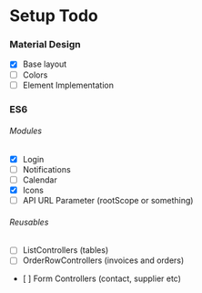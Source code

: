# Setup Todo

### Material Design
- [x] Base layout
- [ ] Colors
- [ ] Element Implementation

### ES6

###### Modules
- [x] Login
- [ ] Notifications
- [ ] Calendar
- [x] Icons
- [ ] API URL Parameter (rootScope or something)

###### Reusables
- [ ] ListControllers (tables)
- [ ] OrderRowControllers (invoices and orders)
- [ ] Form Controllers (contact, supplier etc)

